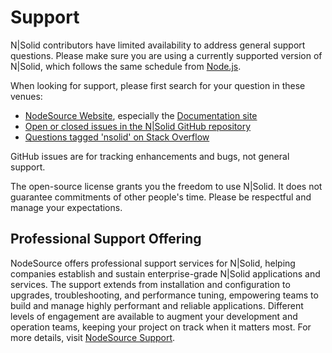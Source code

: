 # Support

N|Solid contributors have limited availability to address general support
questions. Please make sure you are using a currently supported version of
N|Solid, which follows the same schedule from [Node.js](https://github.com/nodejs/Release#release-schedule).

When looking for support, please first search for your question in these venues:

* [NodeSource Website](https://nodesource.com/), especially the
  [Documentation site](https://docs.nodesource.com/)
* [Open or closed issues in the N|Solid GitHub repository](https://github.com/nodesource/nsolid/issues)
* [Questions tagged 'nsolid' on Stack Overflow](https://stackoverflow.com/questions/tagged/nsolid)

GitHub issues are for tracking enhancements and bugs, not general support.

The open-source license grants you the freedom to use N|Solid. It does not
guarantee commitments of other people's time. Please be respectful and manage
your expectations.

## Professional Support Offering

NodeSource offers professional support services for N|Solid, helping companies
establish and sustain enterprise-grade N|Solid applications and services. The
support extends from installation and configuration to upgrades, troubleshooting,
and performance tuning, empowering teams to build and manage highly performant
and reliable applications. Different levels of engagement are available to
augment your development and operation teams, keeping your project on track when
it matters most. For more details, visit [NodeSource Support](https://nodesource.com/services/support).
